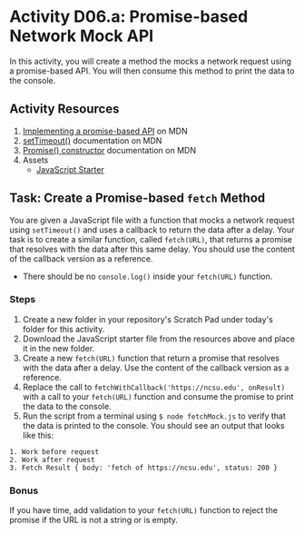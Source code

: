 # Activity D06.a: Promise-based Network Mock API

In this activity, you will create a method the mocks a network request using a promise-based API. You will then consume this method to print the data to the console.

## Activity Resources

1. [Implementing a promise-based API](https://developer.mozilla.org/en-US/docs/Learn/JavaScript/Asynchronous/Implementing_a_promise-based_API) on MDN
2. [setTimeout()](https://developer.mozilla.org/en-US/docs/Web/API/setTimeout) documentation on MDN
3. [Promise() constructor](https://developer.mozilla.org/en-US/docs/Web/JavaScript/Reference/Global_Objects/Promise/Promise) documentation on MDN
4. Assets
   * [JavaScript Starter](files/fetchMock.js)

## Task: Create a Promise-based `fetch` Method

You are given a JavaScript file with a function that mocks a network request using `setTimeout()` and uses a callback to return the data after a delay. Your task is to create a similar function, called `fetch(URL)`, that returns a promise that resolves with the data after this same delay. You should use the content of the callback version as a reference.

* There should be no `console.log()` inside your `fetch(URL)` function.

### Steps

1. Create a new folder in your repository's Scratch Pad under today's folder for this activity.
2. Download the JavaScript starter file from the resources above and place it in the new folder.
3. Create a new `fetch(URL)` function that return a promise that resolves with the data after a delay. Use the content of the callback version as a reference.
4. Replace the call to `fetchWithCallback('https://ncsu.edu', onResult)` with a call to your `fetch(URL)` function and consume the promise to print the data to the console.
5. Run the script from a terminal using `$ node fetchMock.js` to verify that the data is printed to the console. You should see an output that looks like this:

```
1. Work before request
2. Work after request
3. Fetch Result { body: 'fetch of https://ncsu.edu', status: 200 }
```

### Bonus

If you have time, add validation to your `fetch(URL)` function to reject the promise if the URL is not a string or is empty.
